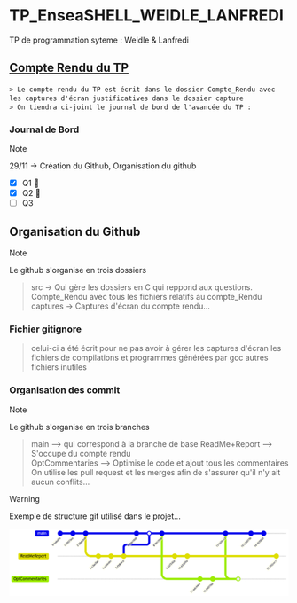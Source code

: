 # TP_EnseaSHELL_WEIDLE_LANFREDI
TP de programmation syteme : Weidle &amp; Lanfredi 

## [Compte Rendu du TP ](Compte_Rendu/REPORT.md)
    > Le compte rendu du TP est écrit dans le dossier Compte_Rendu avec les captures d'écran justificatives dans le dossier capture
    > On tiendra ci-joint le journal de bord de l'avancée du TP :

 ### Journal de Bord

>[!NOTE]
> 29/11 -> Création du Github, Organisation du github

- [x] Q1 :tada:
- [x] Q2 :tada:
- [ ] Q3

## Organisation du Github
>[!NOTE]
> Le github s'organise en trois dossiers 

> src -> Qui gère les dossiers en C qui reppond aux questions.
> Compte_Rendu avec tous les fichiers relatifs au compte_Rendu
> captures -> Captures d'écran du compte rendu...
    
### Fichier gitignore
> celui-ci a été écrit pour ne pas avoir à gérer les captures d'écran 
> les fichiers de compilations et programmes générées par gcc
> autres fichiers inutiles 

### Organisation des commit 
>[!NOTE]
> Le github s'organise en trois branches

> main --> qui correspond à la branche de base 
> ReadMe+Report --> S'occupe du compte rendu  
> OptCommentaries --> Optimise le code et ajout tous les commentaires
> On utilise les pull request et les merges afin de s'assurer qu'il n'y ait aucun conflits...

>[!WARNING]
> Exemple de structure git utilisé dans le projet...

![Screenshot](capture/gitExplained.png)